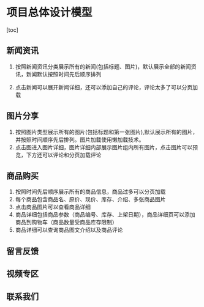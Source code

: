 # 项目总体设计模型

[toc]

## 新闻资讯

1. 按照新闻资讯分类展示所有的新闻(包括标题、图片)，默认展示全部的新闻资讯，新闻默认按照时间先后顺序排列

2. 点击新闻可以展开新闻详细，还可以添加自己的评论，评论太多了可以分页加载

## 图片分享

1. 按照图片类型展示所有的图片(包括标题和第一张图片),默认展示所有的图片，并按照时间顺序先后排列。图片加载使用懒加载技术。
2. 点击图进入图片详细，图片详细内部展示图片组内所有图片，点击图片可以预览，下方还可以评论和分页加载评论

## 商品购买

1. 按照时间先后顺序展示所有的商品信息，商品过多可以分页加载
2. 每个商品包含商品名、原价、现价、库存、介绍、多张商品图片
3. 点击商品图片可以查看商品详细
4. 商品详细包括商品参数（商品编号、库存、上架日期），商品详细页可以添加商品到购物车（商品数量受商品库存限制）
5. 商品详细可以查询商品图文介绍以及商品评论

## 留言反馈

## 视频专区

## 联系我们